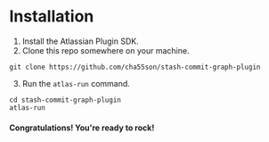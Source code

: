 # Installation

1. Install the Atlassian Plugin SDK.
2. Clone this repo somewhere on your machine.

```
git clone https://github.com/cha55son/stash-commit-graph-plugin
```

3. Run the `atlas-run` command.

```
cd stash-commit-graph-plugin
atlas-run
```

#### Congratulations! You're ready to rock!
